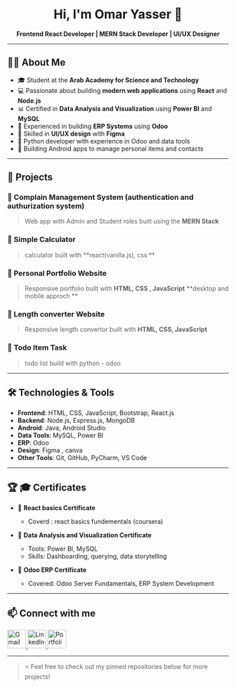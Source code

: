 <h1 align="center">Hi, I'm Omar Yasser 👋</h1>

<p align="center">
  <b>Frontend React Developer | MERN Stack Developer | UI/UX Designer</b>
</p>

---

## 👨‍💻 About Me

- 🎓 Student at the **Arab Academy for Science and Technology**
- 💻 Passionate about building **modern web applications** using **React** and **Node.js**
- 📊 Certified in **Data Analysis and Visualization** using **Power BI** and **MySQL**
- 🧩 Experienced in building **ERP Systems** using **Odoo**
- 🎨 Skilled in **UI/UX design** with **Figma**
- 🤖 Python developer with experience in Odoo and data tools
- 📱 Building Android apps to manage personal items and contacts

---

## 🚀 Projects

### 🔹 Complain Management System (authentication and authurization system)
> Web app with Admin and Student roles built using the **MERN Stack**

### 🔹 Simple Calculator
>  calculator built with **react(vanilla.js), css **

### 🔹 Personal Portfolio Website
> Responsive portfolio built with **HTML, CSS , JavaScript** **desktop and mobile approch **

### 🔹 Length converter Website 
> Responsive length convertor built with **HTML, CSS, JavaScript**

### 🔹 Todo Item Task 
> todo list build with python - odoo 

---

## 🛠️ Technologies & Tools

- **Frontend**: HTML, CSS, JavaScript, Bootstrap, React.js
- **Backend**: Node.js, Express.js, MongoDB
- **Android**: Java, Android Studio
- **Data Tools**: MySQL, Power BI
- **ERP**: Odoo
- **Design**: Figma , canva 
- **Other Tools**: Git, GitHub, PyCharm, VS Code

---


## 🏆 🎓 Certificates

- 📜 **React basics Certificate**
  - Coverd : react basics fundementals (coursera)

- 📜 **Data Analysis and Visualization Certificate**
  - Tools: Power BI, MySQL
  - Skills: Dashboarding, querying, data storytelling

- 📜 **Odoo ERP Certificate**
  - Covered: Odoo Server Fundamentals, ERP System Development

---

## 📫 Connect with me

<p align="left">
  <a href="mailto:anaesthesiayassermadi717@gmail.com" target="_blank">
    <img src="https://img.icons8.com/fluency/48/gmail.png" alt="Gmail" width="42" height="42"/>
  </a>
  <a href="https://www.linkedin.com/in/omar-yasser" target="_blank">
    <img src="https://img.icons8.com/color/48/linkedin.png" alt="LinkedIn" width="42" height="42"/>
  </a>
  <a href="https://my-portfolio-gamma-sepia-28.vercel.app/" target="_blank">
    <img src="https://img.icons8.com/ios-filled/50/internet.png" alt="Portfolio" width="42" height="42"/>
  </a>
</p>


---

> ⭐️ Feel free to check out my pinned repositories below for more projects!
